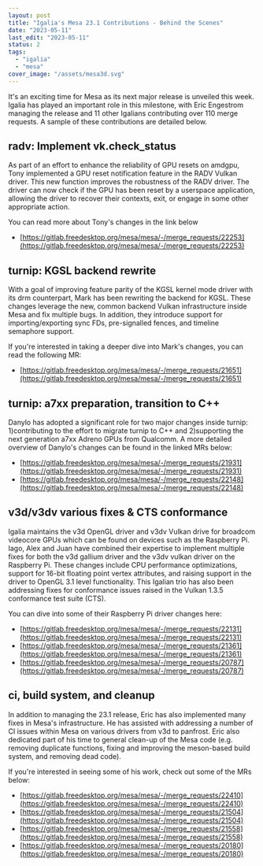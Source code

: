 ```yaml
---
layout: post
title: "Igalia's Mesa 23.1 Contributions - Behind the Scenes"
date: "2023-05-11"
last_edit: "2023-05-11"
status: 2
tags: 
  - "igalia"
  - "mesa"
cover_image: "/assets/mesa3d.svg"
---
```

It's an exciting time for Mesa as its next major release is unveiled this week. Igalia has played an important role in this milestone, with Eric Engestrom managing the release and 11 other Igalians contributing over 110 merge requests. A sample of these contributions are detailed below.

## radv: Implement vk.check_status
As part of an effort to enhance the reliability of GPU resets on amdgpu, Tony implemented a GPU reset notification feature in the RADV Vulkan driver. This new function improves the robustness of the RADV driver. The driver can now check if the GPU has been reset by a userspace application, allowing the driver to recover their contexts, exit, or engage in some other appropriate action.

You can read more about Tony's changes in the link below

- [https://gitlab.freedesktop.org/mesa/mesa/-/merge_requests/22253](https://gitlab.freedesktop.org/mesa/mesa/-/merge_requests/22253)

## turnip: KGSL backend rewrite
With a goal of improving feature parity of the KGSL kernel mode driver with its drm counterpart, Mark has been rewriting the backend for KGSL. These changes leverage the new, common backend Vulkan infrastructure inside Mesa and fix multiple bugs. In addition, they introduce support for importing/exporting sync FDs, pre-signalled fences, and timeline semaphore support.

If you're interested in taking a deeper dive into Mark's changes, you can read the following MR:

- [https://gitlab.freedesktop.org/mesa/mesa/-/merge_requests/21651](https://gitlab.freedesktop.org/mesa/mesa/-/merge_requests/21651)

##  turnip: a7xx preparation, transition to C++
Danylo has adopted a significant role for two major changes inside turnip: 1)contributing to the effort to migrate turnip to C++ and 2)supporting the next generation a7xx Adreno GPUs from Qualcomm. A more detailed overview of Danylo's changes can be found in the linked MRs below:

- [https://gitlab.freedesktop.org/mesa/mesa/-/merge_requests/21931](https://gitlab.freedesktop.org/mesa/mesa/-/merge_requests/21931)
- [https://gitlab.freedesktop.org/mesa/mesa/-/merge_requests/22148](https://gitlab.freedesktop.org/mesa/mesa/-/merge_requests/22148)

## v3d/v3dv various fixes & CTS conformance
Igalia maintains the v3d OpenGL driver and v3dv Vulkan drive for broadcom videocore GPUs which can be found on devices such as the Raspberry Pi. Iago, Alex and Juan have combined their expertise to implement multiple fixes for both the v3d gallium driver and the v3dv vulkan driver on the Raspberry Pi. These changes include CPU performance optimizations, support for 16-bit floating point vertex attributes, and raising support in the driver to OpenGL 3.1 level functionality. This Igalian trio has also been addressing fixes for conformance issues raised in the Vulkan 1.3.5 conformance test suite (CTS). 

You can dive into some of their Raspberry Pi driver changes here:

- [https://gitlab.freedesktop.org/mesa/mesa/-/merge_requests/22131](https://gitlab.freedesktop.org/mesa/mesa/-/merge_requests/22131)
- [https://gitlab.freedesktop.org/mesa/mesa/-/merge_requests/21361](https://gitlab.freedesktop.org/mesa/mesa/-/merge_requests/21361)
- [https://gitlab.freedesktop.org/mesa/mesa/-/merge_requests/20787](https://gitlab.freedesktop.org/mesa/mesa/-/merge_requests/20787)

## ci, build system, and cleanup
In addition to managing the 23.1 release, Eric has also implemented many fixes in Mesa's infrastructure. He has assisted with addressing a number of CI issues within Mesa on various drivers from v3d to panfrost. Eric also dedicated part of his time to general clean-up of the Mesa code (e.g. removing duplicate functions, fixing and improving the meson-based build system, and removing dead code). 

If you're interested in seeing some of his work, check out some of the MRs below:

- [https://gitlab.freedesktop.org/mesa/mesa/-/merge_requests/22410](https://gitlab.freedesktop.org/mesa/mesa/-/merge_requests/22410)
- [https://gitlab.freedesktop.org/mesa/mesa/-/merge_requests/21504](https://gitlab.freedesktop.org/mesa/mesa/-/merge_requests/21504)
- [https://gitlab.freedesktop.org/mesa/mesa/-/merge_requests/21558](https://gitlab.freedesktop.org/mesa/mesa/-/merge_requests/21558)
- [https://gitlab.freedesktop.org/mesa/mesa/-/merge_requests/20180](https://gitlab.freedesktop.org/mesa/mesa/-/merge_requests/20180)